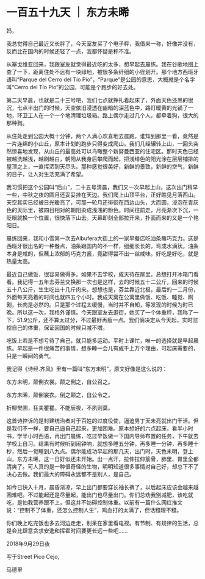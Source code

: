 # 一百五十九天 ｜ 东方未晞

妈，

我总觉得自己最近又长胖了，今天室友买了个电子秤，我借来一称，好像并没有，反而比在国内的时候还轻了一点，我都怀疑是秤不准。



从塞戈维亚回来，我跟室友就觉得最近吃的太多，想早起去晨练。我在谷歌地图上查了一下，距离住处不远有一块绿地，被很多条纤细的小径划开。那个地方西班牙语叫“Parque del Cerro del Tío Pío”，“Parque”是公园的意思，大概就是个名字叫“Cerro del Tío Pío”的公园，可能是个跑步的好去处。



第二天早晨，也就是二十三号吧，我们七点就挣扎着起床了，外面天色还黑的很沉，七点半出门的时候，天空依旧浸透在幽暗的深蓝色中，路灯暖黄的光铺了一地，环卫工人在一个一个地清理垃圾箱。路上偶尔走过几个人，都牵着狗，很大的那种狗。



从住处走到公园大概十分钟，两个人满心欢喜地去晨跑，谁知到那里一看，竟然是一片连绵的小山丘，原本计划的跑步只得变成爬山。我们几经辗转上山，一回头突然惊喜地发现，从山丘的最高处可以鸟瞰整个新努曼西亚的住宅区。那时天色已经被越洗越浅，越刷越白，朝阳从我身后攀爬而起，把浅绯色的阳光涂在层层铺排的屋顶之上，一直挥洒到天尽头。那种感觉很美好，新鲜的景致，新鲜的空气，新鲜的日子，让人对生活充满了希望。



我习惯把这个公园叫“后山”，二十五号清晨，我们又一次早起上山，这次出门稍早一些，中秋之夜的圆月还妥妥挂在天边。我们爬上山顶平台，正好瞧见月落西山。天空其实已经被日光暖亮了，可那一轮月还徘徊在西边山头，大而圆，浸泡在青灰色的天际里，被四目相对的朝阳染成浅浅的粉色。时间往前走，月亮渐次下沉，一眨眼就换一个位置，很快落下山去。天幕即刻全部拉开来，扑面而来的又是一个艳阳日。

晨练回来，我和小雪第一次去Albufera大街上的一家早餐店吃油条蘸巧克力。这是西班牙很出名的一种餐点，油条跟国内的不一样，细细长长的，弯成水滴状。油条本身是咸的，但蘸上浓郁的巧克力酱，竟甜得尝不出一丝咸味。好吃是好吃，就是热量太高。

最近自己做饭，很容易做得多。如果不去学校，成天待在屋里，总想打开冰箱门看看。我记得一五年去芬兰交换那一次也是这样，去的时候五十二公斤，回来的时候五十八公斤，生生吃出十几斤肉来。想想也是，芬兰靠近北极，最后的一二月份，外面每天亮着的时间也就四五个小时。我成天窝在公寓里做饭、吃饭、睡觉、刷剧，长肉是必然的。只是那个过程太缓慢，当时并不自知，等发现的时候为时已晚。所以这一次，我格外谨慎。今天跟室友去逛街，她买了一个体重秤，我称了一下，51.9公斤，还不算太过分，不过最好再瘦一点。我们俩决定从今天起，实时监控自己的体重，保证回国的时候只减不增。

 

吃饭上若是不想亏待了自己，就只能多运动。平时上课忙，唯一的选择就是早起晨练。早起是一件很痛苦的事情，想多睡一会儿有成千上万个理由，可起床需要的，只是一瞬间的勇气。

我记得《诗经.齐风》里有一篇叫“东方未明”，原文好像是这么说的：

东方未明，颠倒衣裳。颠之倒之，自公召之。

东方未晞，颠倒裳衣。倒之颠之，自公令之。

折柳樊圃，狂夫瞿瞿。不能辰夜，不夙则莫。

 

这首诗控诉的是封建统治者对于百姓的过度役使，逼迫男丁天未亮就出门干活。但是我们不一样，要自己逼自己起来，更加困难。原本想好的六点起床，看半小时书，学半小时西语，再出门晨练，吃过早饭做一下国内导师布置的任务，下午就去学校上自习。结果有时候听到闹钟响，就想多睡五分钟，再多睡一分钟，再多睡十秒，然后一觉睡到八九点。偶尔能成功早起的那几天，出门时，天色未明，登上山，东方未晞，这一日好似还未开始。出一点汗，拉伸拉伸筋骨，肺里、胃里全都清爽了。可人真的是一种很奇怪的生物，明明知道很多事情对自己好，却总下不了决心去做。我们最大的障碍永远都不是别人，是自己。

 

如今已快入十月，晨昏渐凉，早上出门都要穿长袖长裤了，以后起床应该会越来越困难吧。不过能起还是尽量起，能出门也尽量出门。你们总劝我别减肥，该吃就吃，是怕我营养跟不上，但这并不妨碍控制体重。以前有一篇什么网红推文说：“控制不了体重，还怎么控制人生”，鸡血打的太满了，但话糙理不糙。



你们晚上吃完饭也多去河边走走，别呆在家里看电视。有节制、有规律的生活，总是会比肆意贪求安逸和挥霍时间要更长远一些吧……

 

2018年9月29日夜

写于Street Pico Cejo,

马德里